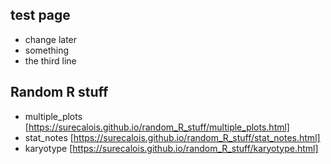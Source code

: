 ## test page
- change later
- something
- the third line

## Random R stuff
- multiple_plots [https://surecalois.github.io/random_R_stuff/multiple_plots.html]
- stat_notes [https://surecalois.github.io/random_R_stuff/stat_notes.html]
- karyotype [https://surecalois.github.io/random_R_stuff/karyotype.html]
